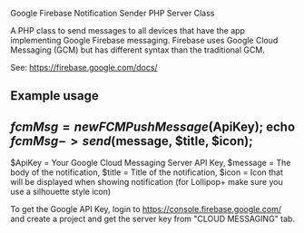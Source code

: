Google Firebase Notification Sender PHP Server Class

A PHP class to send messages to all devices that have the app implementing Google Firebase messaging. Firebase uses Google Cloud Messaging (GCM) but has different syntax than the traditional GCM.

See: https://firebase.google.com/docs/

Example usage
-----------------------
$fcmMsg = new FCMPushMessage($ApiKey);
echo $fcmMsg->send($message, $title, $icon);
-----------------------

$ApiKey = Your Google Cloud Messaging Server API Key,
$message = The body of the notification,
$title = Title of the notification,
$icon = Icon that will be displayed when showing notification (for Lollipop+ make sure you use a silhouette style icon)

To get the Google API Key, login to https://console.firebase.google.com/ and create a project and get the server key from "CLOUD MESSAGING" tab.
